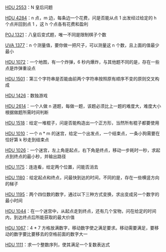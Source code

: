 [HDU 2553](https://github.com/Hapoa/Accepted/blob/master/14%20-%20dfs%26bfs/005%20-%20HDU%202553.md)：N 皇后问题

[HDU 4284](https://github.com/Hapoa/Accepted/blob/master/14%20-%20dfs%26bfs/001%20-%20HDU%204284.md)：n 点，m 边，每条边一个花费，问是否能从点 1 出发经过给定的 h 个点并回到点 1 ，这 h 个点各有花费和盈利

[POJ 1321](https://github.com/Hapoa/Accepted/blob/master/14%20-%20dfs%26bfs/002%20-%20POJ%201321.md)：八皇后变式题，唯一不同是限制棋子个数

[UVA 1377](https://github.com/Hapoa/Accepted/blob/master/14%20-%20dfs%26bfs/003%20-%20UVA%201377.md)：n 个测量值，要你做一把尺子，可以测量这 n 个数，且上面的值最少最小

[HDU 1072](https://github.com/Hapoa/Accepted/blob/master/14%20-%20dfs%26bfs/004%20-%20HDU%201072.md)：一个地图，有一个炸弹，6 秒内爆炸，与其他题不同的是，存在一些点是炸弹重设点

[HDU 1501](https://github.com/Hapoa/Accepted/blob/master/14%20-%20dfs%26bfs/006%20-%20HDU%201501.md)：第三个字符串是否能由前两个字符串按照原有顺序不变的原则交叉构成

[HDU 1426](https://github.com/Hapoa/Accepted/blob/master/14%20-%20dfs%26bfs/007%20-%20HDU%201426.md)：数独游戏

[HDU 2614](https://github.com/Hapoa/Accepted/blob/master/14%20-%20dfs%26bfs/008%20-%20HDU%202614.md)：一个人做 n 道题，每做一题，该题必须比上一题的难度大，难度大小根据做题所需时间判断

[HDU 1518](https://github.com/Hapoa/Accepted/blob/master/14%20-%20dfs%26bfs/009%20-%20HDU%201518.md)：给定一堆棍子，问是否能构造出一个正方形，当然所有棍子都要使用

[HDU 1010](https://github.com/Hapoa/Accepted/blob/master/14%20-%20dfs%26bfs/010%20-%20HDU%201010.md)：一个 n * m 的迷宫，给定一个出发点，一个结束点，一条小狗需要在恰好第 k 秒走到结束点

[HDU 1026](https://github.com/Hapoa/Accepted/blob/master/14%20-%20dfs%26bfs/011%20-%20HDU%201026.md)：一个迷宫，左上角是起点，右下角是终点，移动一步耗时一秒，求起点到终点的最小秒，并输出路径

[HDU 1175](https://github.com/Hapoa/Accepted/blob/master/14%20-%20dfs%26bfs/012%20-%20HDU%201175.md)：连连看，给定两个位置，问能否消去

[HDU 1180](https://github.com/Hapoa/Accepted/blob/master/14%20-%20dfs%26bfs/013%20-%20HDU%201180.md)：给定起点和终点，问最快到达的时间，不同的是，存在一些横竖方向的梯子

[HDU 1195](https://github.com/Hapoa/Accepted/blob/master/14%20-%20dfs%26bfs/014%20-%20HDU%201195.md)：两个四位数的数字，通过以下三种方式变换，求出变成另一个数字的最小时间

[HDU 1044](https://github.com/Hapoa/Accepted/blob/master/14%20-%20dfs%26bfs/015%20-%20HDU%201044.md)：在一个迷宫中，从起点走到终点，还有几个宝物，问在给定的时间内，到达终点后所能获取的最大价值

[HDU 1067](https://github.com/Hapoa/Accepted/blob/master/14%20-%20dfs%26bfs/016%20-%20HDU%201067.md)：4 * 7 方格放满数字，移动数字使之满足要求。移动需要满足，要移动的数字要比要移去的空格前面的数字大一

[HDU 1111](https://github.com/Hapoa/Accepted/blob/master/14%20-%20dfs%26bfs/017%20-%20HDU%201111.md)：求一个整数序列，使其满足一个复数表达式






